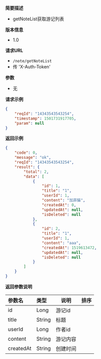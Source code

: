 **简要描述** 
- getNoteList获取游记列表

**版本信息**
- 1.0

**请求URL** 
- `/note/getNoteList `
- 传 'X-Auth-Token'

**参数** 
- 无


**请求示例**

```JSON
{
	"reqId": "14343543543254",
	"timestamp": 1501731917705,
	"param": null
}
```



 **返回示例**

```JSON
{
    "code": 0,
    "message": "ok",
    "reqId": "14343543543254",
    "result": {
        "total": 2,
        "data": [
            {
                "id": 1,
                "title": "1",
                "userId": 1,
                "content": "加菲猫",
                "createdAt": 0,
                "updatedAt": null,
                "isDeleted": null
            },
            {
                "id": 2,
                "title": "1",
                "userId": 1,
                "content": "aaa",
                "createdAt": 1519613472,
                "updatedAt": null,
                "isDeleted": null
            }
        ]
    }
}
```



 **返回参数说明** 

|参数名|类型|说明|排序|
|:----- |:-----|-----  |-----  |
|id | Long   |游记id  | 
|title |String |标题 |
|userId  |Long |作者id |
|content |String |游记内容 |
|createdAt |String |创建时间 |
